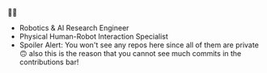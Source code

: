 🙋‍♂
- Robotics & AI Research Engineer
- Physical Human-Robot Interaction Specialist 
- Spoiler Alert: You won't see any repos here since all of them are private 🙃 also this is the reason that you cannot see much commits in the contributions bar!


